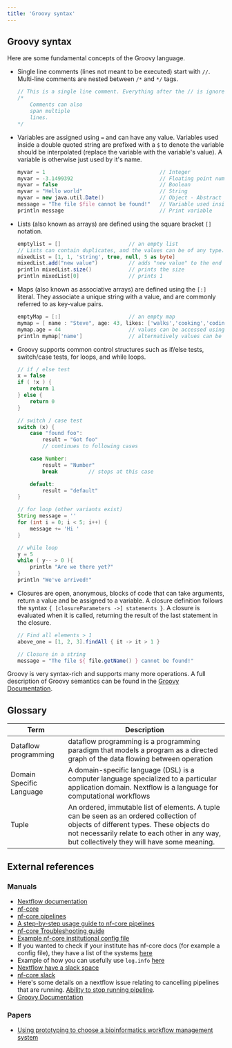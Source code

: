```yaml
---
title: 'Groovy syntax'
---
```


## Groovy syntax

Here are some fundamental
concepts of the Groovy language.

- Single line comments (lines not meant to be executed) start
  with `//`. Multi-line comments are nested between `/*` and `*/` tags.
  ```groovy
  // This is a single line comment. Everything after the // is ignored.
  /*
      Comments can also
      span multiple
      lines.
  */
  ```
- Variables are assigned using `=` and can have any value. Variables used
  inside a double quoted string are prefixed with a `$` to denote the
  variable should be interpolated (replace the variable with the variable's
  value). A variable is otherwise just used by it's
  name.
  ```groovy
  myvar = 1                                     // Integer
  myvar = -3.1499392                            // Floating point number
  myvar = false                                 // Boolean
  myvar = "Hello world"                         // String
  myvar = new java.util.Date()                  // Object - Abstract data structure
  message = "The file $file cannot be found!"   // Variable used inside a string.
  println message                               // Print variable
  ```
- Lists (also known as arrays) are defined using the square bracket `[]` notation.
  ```groovy
  emptylist = []                      // an empty list
  // Lists can contain duplicates, and the values can be of any type.
  mixedList = [1, 1, 'string', true, null, 5 as byte]
  mixedList.add("new value")          // adds "new value" to the end of mixedList
  println mixedList.size()            // prints the size
  println mixedList[0]                // prints 1
  ```
- Maps (also known as associative arrays) are defined using the `[:]` literal. They associate a unique string with a value, and are commonly referred to as key-value pairs.
  ```groovy
  emptyMap = [:]                      // an empty map
  mymap = [ name : "Steve", age: 43, likes: ['walks','cooking','coding']]
  mymap.age = 44                      // values can be accessed using map property notation.
  println mymap['name']               // alternatively values can be accessed using quoted keys.
  ```
- Groovy supports common control structures such as if/else tests,
  switch/case tests, for loops, and while loops.
  ```groovy
  // if / else test
  x = false
  if ( !x ) {
      return 1
  } else {
      return 0
  }
  
  // switch / case test
  switch (x) {
      case "found foo":
          result = "Got foo"
          // continues to following cases
  
      case Number:
          result = "Number"
          break          // stops at this case
  
      default:
          result = "default"
  }
  
  // for loop (other variants exist)
  String message = ''
  for (int i = 0; i < 5; i++) {
      message += 'Hi '
  }
  
  // while loop
  y = 5
  while ( y-- > 0 ){
      println "Are we there yet?"
  }
  println "We've arrived!"
  ```
- Closures are open, anonymous, blocks of code that can take arguments,
  return a value and be assigned to a variable. A closure definition
  follows the syntax `{ [closureParameters ->] statements }`. A closure
  is evaluated when it is called, returning the result of the last statement
  in the closure.
  ```groovy
  // Find all elements > 1
  above_one = [1, 2, 3].findAll { it -> it > 1 }
  
  // Closure in a string
  message = "The file ${ file.getName() } cannot be found!"
  ```

Groovy is very syntax-rich and supports many more operations. A full
description of Groovy semantics can be found in the [Groovy Documentation](https://groovy-lang.org/semantics.html).

## Glossary

| Term                     | Description                                                                                                                                                                                                                         | 
| ------------------------ | ----------------------------------------------------------------------------------------------------------------------------------------------------------------------------------------------------------------------------------- |
| Dataflow programming     | dataflow programming is a programming paradigm that models a program as a directed graph of the data flowing between operation                                                                                                      | 
| Domain Specific Language | A domain-specific language (DSL) is a computer language specialized to a particular application domain. Nextflow is a language for computational workflows                                                                          | 
| Tuple                    | An ordered, immutable list of elements. A tuple can be seen as an ordered collection of objects of different types. These objects do not necessarily relate to each other in any way, but collectively they will have some meaning. | 

## External references

### Manuals

- [Nextflow documentation](https://www.nextflow.io/docs/latest/index.html)
- [nf-core](https://nf-co.re/)
- [nf-core pipelines](https://nf-co.re/pipelines)
- [A step-by-step usage guide to nf-core pipelines](https://nf-co.re/usage/introduction)
- [nf-core Troubleshooting guide](https://nf-co.re/usage/troubleshooting)
- [Example nf-core institutional config file](https://github.com/nf-core/configs/blob/master/conf/eddie.config)
- If you wanted to check if your institute has nf-core docs (for example a config file), they have a list of the systems [here](https://github.com/nf-coe/configs#documentation)
- Example of how you can usefully use `log.info` [here](https://github.com/nextflow-io/rnaseq-nf/blob/3b5b49f/main.nf#L41-L48_)
- [Nextflow have a slack space](https://www.nextflow.io/blog/2022/nextflow-is-moving-to-slack.html)
- [nf-core slack](https://nf-co.re/join)
- Here's some details on a nextflow issue relating to cancelling pipelines that are running. [Ability to stop running pipeline](https://github.com/nextflow-io/nextflow/issues/1441).
- [Groovy Documentation](https://groovy-lang.org/documentation.html)

### Papers

- [Using prototyping to choose a bioinformatics workflow management system](https://journals.plos.org/ploscompbiol/article?id=10.1371/journal.pcbi.1008622)




